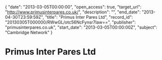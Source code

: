 {
  "date": "2013-03-05T00:00:00", 
  "open_access": true, 
  "target_url": "http://www.primusinterpares.co.uk/", 
  "description": "", 
  "end_date": "2013-04-30T23:59:59Z", 
  "title": "Primus Inter Pares Ltd", 
  "record_id": "20130305T000000/RWwGL/otc56NcFynsr7law==", 
  "publisher": "primusinterpares.co.uk", 
  "start_date": "2013-03-05T00:00:00Z", 
  "subject": "Cambridge Network"
}

# Primus Inter Pares Ltd

